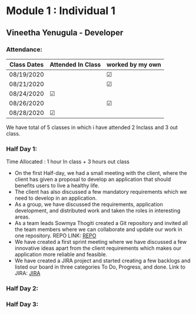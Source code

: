 # Module 1 : Individual 1

## Vineetha Yenugula - Developer

### Attendance:

| Class Dates | Attended In Class | worked by my own |
|----------|-------------|-----------|
| 08/19/2020 |    | &#9745;|
| 08/21/2020 |    | &#9745; |
| 08/24/2020 | &#9745; |  |
| 08/26/2020 |   | &#9745; |
| 08/28/2020 | &#9745; |    |

We have total of 5 classes in which i have attended 2 Inclass and 3 out class.   


### Half Day 1:

Time Allocated : 1 hour In class + 3 hours out class
- On the first Half-day, we had a small meeting with the client, where the client has given a proposal to develop an application that should benefits users to live a healthy life. 
- The client has also discussed a few mandatory requirements which we need to develop in an application.
- As a group, we have discussed the requirements, application development, and distributed work and taken the roles in interesting areas.
- As a team leads Sowmya Thogiti created a Git repository and invited all the team members where we can collaborate and update our work in one repository.
  REPO LINK: [REPO](https://github.com/sowmyathogiti/Healthify-NWMSU)
- We have created a first sprint meeting where we have discussed a few innovative ideas apart from the client requirements which makes our application more reliable and          feasible.
- We have created a JIRA project and started creating a few backlogs and listed our board in three categories To Do, Progress, and done.
  Link to JIRA: [JIRA](https://sowmyathogiti27.atlassian.net/jira/software/projects/HN/boards/2)

### Half Day 2:

### Half Day 3:


